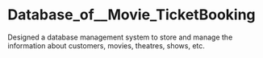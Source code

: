 # Database_of__Movie_TicketBooking
Designed a database management system to store and manage the information about customers, movies, theatres, shows, etc.
